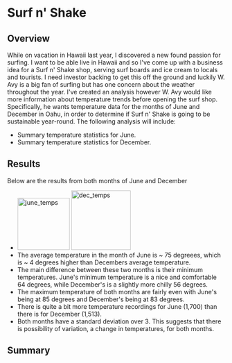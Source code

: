 # Surf n' Shake

## Overview 
While on vacation in Hawaii last year, I discovered a new found passion for surfing. I want to be able live in Hawaii and so I've come up with a business idea for a Surf n' Shake shop, serving surf boards and ice cream to locals and tourists. I need investor backing to get this off the ground and luckily W. Avy is a big fan of surfing but has one concern about the weather throughout the year. I've created an analysis however W. Avy would like more information about temperature trends before opening the surf shop. Specifically, he wants temperature data for the months of June and December in Oahu, in order to determine if Surf n' Shake is going to be sustainable year-round. The following analysis will include:
* Summary temperature statistics for June.
* Summary temperature statistics for December.

## Results
Below are the results from both months of June and December
* <img width="120" alt="june_temps" src="https://user-images.githubusercontent.com/85372441/129786540-cf7c98e5-b9f9-4765-8500-3d340a7d8a70.png"> <img width="137" alt="dec_temps" src="https://user-images.githubusercontent.com/85372441/129786555-b7bf0315-cef2-4024-b16e-e330e45a2fc1.png">
* The average temperature in the month of June is ~ 75 degreees, which is ~ 4 degrees higher than Decembers average temperature.
* The main difference between these two months is their minimum temperatures. June's minimum temperature is a nice and comfortable 64 degrees, while December's is a slightly more chilly 56 degrees.
* The maximum temperature of both months are fairly even with June's being at 85 degrees and December's being at 83 degrees.
* There is quite a bit more temperature recordings for June (1,700) than there is for December (1,513).
* Both months have a standard deviation over 3. This suggests that there is possibility of variation, a change in temperatures, for both months.

## Summary 

